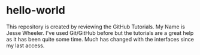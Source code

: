 # hello-world
This repository is created by reviewing the GitHub Tutorials.
My Name is Jesse Wheeler.  I've used Git/GitHub before but the tutorials are a great help as it has been quite some time. Much has changed with the interfaces since my last access.
